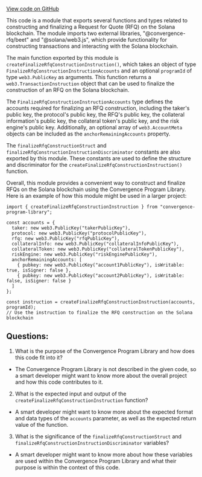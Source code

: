 [View code on GitHub](https://github.com/convergence-rfq/convergence-program-library/rfq/js/generated/instructions/finalizeRfqConstruction.d.ts)

This code is a module that exports several functions and types related to constructing and finalizing a Request for Quote (RFQ) on the Solana blockchain. The module imports two external libraries, "@convergence-rfq/beet" and "@solana/web3.js", which provide functionality for constructing transactions and interacting with the Solana blockchain.

The main function exported by this module is `createFinalizeRfqConstructionInstruction()`, which takes an object of type `FinalizeRfqConstructionInstructionAccounts` and an optional `programId` of type `web3.PublicKey` as arguments. This function returns a `web3.TransactionInstruction` object that can be used to finalize the construction of an RFQ on the Solana blockchain.

The `FinalizeRfqConstructionInstructionAccounts` type defines the accounts required for finalizing an RFQ construction, including the taker's public key, the protocol's public key, the RFQ's public key, the collateral information's public key, the collateral token's public key, and the risk engine's public key. Additionally, an optional array of `web3.AccountMeta` objects can be included as the `anchorRemainingAccounts` property.

The `finalizeRfqConstructionStruct` and `finalizeRfqConstructionInstructionDiscriminator` constants are also exported by this module. These constants are used to define the structure and discriminator for the `createFinalizeRfqConstructionInstruction()` function.

Overall, this module provides a convenient way to construct and finalize RFQs on the Solana blockchain using the Convergence Program Library. Here is an example of how this module might be used in a larger project:

```
import { createFinalizeRfqConstructionInstruction } from "convergence-program-library";

const accounts = {
  taker: new web3.PublicKey("takerPublicKey"),
  protocol: new web3.PublicKey("protocolPublicKey"),
  rfq: new web3.PublicKey("rfqPublicKey"),
  collateralInfo: new web3.PublicKey("collateralInfoPublicKey"),
  collateralToken: new web3.PublicKey("collateralTokenPublicKey"),
  riskEngine: new web3.PublicKey("riskEnginePublicKey"),
  anchorRemainingAccounts: [
    { pubkey: new web3.PublicKey("account1PublicKey"), isWritable: true, isSigner: false },
    { pubkey: new web3.PublicKey("account2PublicKey"), isWritable: false, isSigner: false }
  ]
};

const instruction = createFinalizeRfqConstructionInstruction(accounts, programId);
// Use the instruction to finalize the RFQ construction on the Solana blockchain
```
## Questions: 
 1. What is the purpose of the Convergence Program Library and how does this code fit into it?
- The Convergence Program Library is not described in the given code, so a smart developer might want to know more about the overall project and how this code contributes to it.

2. What is the expected input and output of the `createFinalizeRfqConstructionInstruction` function?
- A smart developer might want to know more about the expected format and data types of the `accounts` parameter, as well as the expected return value of the function.

3. What is the significance of the `finalizeRfqConstructionStruct` and `finalizeRfqConstructionInstructionDiscriminator` variables?
- A smart developer might want to know more about how these variables are used within the Convergence Program Library and what their purpose is within the context of this code.